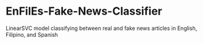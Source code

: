 # EnFilEs-Fake-News-Classifier
LinearSVC model classifying between real and fake news articles in English, Filipino, and Spanish
